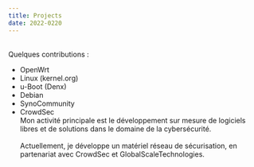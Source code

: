 ```yaml
---
title: Projects
date: 2022-0220
---
```

\
Quelques contributions :
- OpenWrt
- Linux (kernel.org)
- u-Boot (Denx)
- Debian
- SynoCommunity
- CrowdSec
\
Mon activité principale est le développement sur mesure de logiciels libres et de solutions dans le domaine de la cybersécurité. \
\
Actuellement, je développe un matériel réseau de sécurisation, en partenariat avec CrowdSec et GlobalScaleTechnologies.
